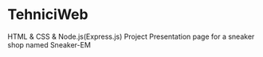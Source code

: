 # TehniciWeb
HTML & CSS & Node.js(Express.js) Project
Presentation page for a sneaker shop named Sneaker-EM
